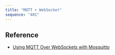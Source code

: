 ```yaml
---
title: "MQTT + WebSocket"
sequence: "401"
---
```


## Reference

- [Using MQTT Over WebSockets with Mosquitto](http://www.steves-internet-guide.com/mqtt-websockets/)

